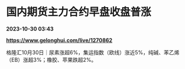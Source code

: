# 国内期货主力合约早盘收盘普涨

**2023-10-30 03:43**

**https://www.gelonghui.com/live/1270862**

格隆汇10月30日｜尿素涨超6%，集运指数（欧线）涨近5%，纯碱、苯乙烯（EB）涨超3%；橡胶、苹果跌超2%。